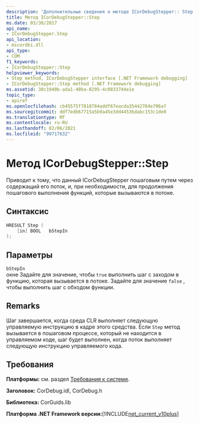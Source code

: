 ```yaml
---
description: 'Дополнительные сведения о методе ICorDebugStepper:: Step'
title: Метод ICorDebugStepper::Step
ms.date: 03/30/2017
api_name:
- ICorDebugStepper.Step
api_location:
- mscordbi.dll
api_type:
- COM
f1_keywords:
- ICorDebugStepper::Step
helpviewer_keywords:
- Step method, ICorDebugStepper interface [.NET Framework debugging]
- ICorDebugStepper::Step method [.NET Framework debugging]
ms.assetid: 38c1940b-ada1-40ba-8295-4c0833744e1e
topic_type:
- apiref
ms.openlocfilehash: cb45575f7818784addf67eacda35442764e706af
ms.sourcegitcommit: ddf7edb67715a5b9a45e3dd44536dabc153c1de0
ms.translationtype: MT
ms.contentlocale: ru-RU
ms.lasthandoff: 02/06/2021
ms.locfileid: "99717632"
---
```

# <a name="icordebugstepperstep-method"></a>Метод ICorDebugStepper::Step

Приводит к тому, что данный ICorDebugStepper пошаговым путем через содержащий его поток, и, при необходимости, для продолжения пошагового выполнения функций, которые вызываются в потоке.  
  
## <a name="syntax"></a>Синтаксис  
  
```cpp  
HRESULT Step (  
    [in] BOOL   bStepIn  
);  
```  
  
## <a name="parameters"></a>Параметры  

 `bStepIn`  
 окне Задайте для значение, чтобы `true` выполнить шаг с заходом в функцию, которая вызывается в потоке. Задайте для значение `false` , чтобы выполнить шаг с обходом функции.  
  
## <a name="remarks"></a>Remarks  

 Шаг завершается, когда среда CLR выполняет следующую управляемую инструкцию в кадре этого средства. Если `Step` метод вызывается в пошаговом процессе, который не находится в управляемом коде, шаг будет выполнен, когда поток выполняет следующую инструкцию управляемого кода.  
  
## <a name="requirements"></a>Требования  

 **Платформы:** см. раздел [Требования к системе](../../get-started/system-requirements.md).  
  
 **Заголовок:** CorDebug.idl, CorDebug.h  
  
 **Библиотека:** CorGuids.lib  
  
 **Платформа .NET Framework версии:**[!INCLUDE[net_current_v10plus](../../../../includes/net-current-v10plus-md.md)]
